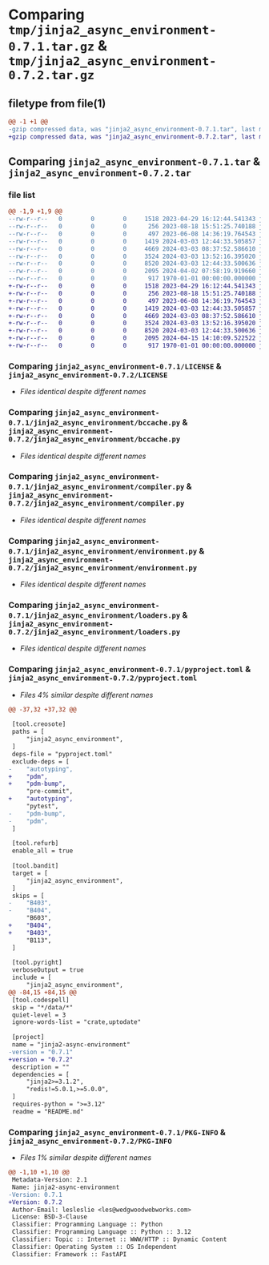 # Comparing `tmp/jinja2_async_environment-0.7.1.tar.gz` & `tmp/jinja2_async_environment-0.7.2.tar.gz`

## filetype from file(1)

```diff
@@ -1 +1 @@
-gzip compressed data, was "jinja2_async_environment-0.7.1.tar", last modified: Tue Apr  2 07:58:19 2024, max compression
+gzip compressed data, was "jinja2_async_environment-0.7.2.tar", last modified: Mon Apr 15 14:10:09 2024, max compression
```

## Comparing `jinja2_async_environment-0.7.1.tar` & `jinja2_async_environment-0.7.2.tar`

### file list

```diff
@@ -1,9 +1,9 @@
--rw-r--r--   0        0        0     1518 2023-04-29 16:12:44.541343 jinja2_async_environment-0.7.1/LICENSE
--rw-r--r--   0        0        0      256 2023-08-18 15:51:25.740188 jinja2_async_environment-0.7.1/README.md
--rw-r--r--   0        0        0      497 2023-06-08 14:36:19.764543 jinja2_async_environment-0.7.1/jinja2_async_environment/__init__.py
--rw-r--r--   0        0        0     1419 2024-03-03 12:44:33.505857 jinja2_async_environment-0.7.1/jinja2_async_environment/bccache.py
--rw-r--r--   0        0        0     4669 2024-03-03 08:37:52.586610 jinja2_async_environment-0.7.1/jinja2_async_environment/compiler.py
--rw-r--r--   0        0        0     3524 2024-03-03 13:52:16.395020 jinja2_async_environment-0.7.1/jinja2_async_environment/environment.py
--rw-r--r--   0        0        0     8520 2024-03-03 12:44:33.500636 jinja2_async_environment-0.7.1/jinja2_async_environment/loaders.py
--rw-r--r--   0        0        0     2095 2024-04-02 07:58:19.919660 jinja2_async_environment-0.7.1/pyproject.toml
--rw-r--r--   0        0        0      917 1970-01-01 00:00:00.000000 jinja2_async_environment-0.7.1/PKG-INFO
+-rw-r--r--   0        0        0     1518 2023-04-29 16:12:44.541343 jinja2_async_environment-0.7.2/LICENSE
+-rw-r--r--   0        0        0      256 2023-08-18 15:51:25.740188 jinja2_async_environment-0.7.2/README.md
+-rw-r--r--   0        0        0      497 2023-06-08 14:36:19.764543 jinja2_async_environment-0.7.2/jinja2_async_environment/__init__.py
+-rw-r--r--   0        0        0     1419 2024-03-03 12:44:33.505857 jinja2_async_environment-0.7.2/jinja2_async_environment/bccache.py
+-rw-r--r--   0        0        0     4669 2024-03-03 08:37:52.586610 jinja2_async_environment-0.7.2/jinja2_async_environment/compiler.py
+-rw-r--r--   0        0        0     3524 2024-03-03 13:52:16.395020 jinja2_async_environment-0.7.2/jinja2_async_environment/environment.py
+-rw-r--r--   0        0        0     8520 2024-03-03 12:44:33.500636 jinja2_async_environment-0.7.2/jinja2_async_environment/loaders.py
+-rw-r--r--   0        0        0     2095 2024-04-15 14:10:09.522522 jinja2_async_environment-0.7.2/pyproject.toml
+-rw-r--r--   0        0        0      917 1970-01-01 00:00:00.000000 jinja2_async_environment-0.7.2/PKG-INFO
```

### Comparing `jinja2_async_environment-0.7.1/LICENSE` & `jinja2_async_environment-0.7.2/LICENSE`

 * *Files identical despite different names*

### Comparing `jinja2_async_environment-0.7.1/jinja2_async_environment/bccache.py` & `jinja2_async_environment-0.7.2/jinja2_async_environment/bccache.py`

 * *Files identical despite different names*

### Comparing `jinja2_async_environment-0.7.1/jinja2_async_environment/compiler.py` & `jinja2_async_environment-0.7.2/jinja2_async_environment/compiler.py`

 * *Files identical despite different names*

### Comparing `jinja2_async_environment-0.7.1/jinja2_async_environment/environment.py` & `jinja2_async_environment-0.7.2/jinja2_async_environment/environment.py`

 * *Files identical despite different names*

### Comparing `jinja2_async_environment-0.7.1/jinja2_async_environment/loaders.py` & `jinja2_async_environment-0.7.2/jinja2_async_environment/loaders.py`

 * *Files identical despite different names*

### Comparing `jinja2_async_environment-0.7.1/pyproject.toml` & `jinja2_async_environment-0.7.2/pyproject.toml`

 * *Files 4% similar despite different names*

```diff
@@ -37,32 +37,32 @@
 
 [tool.creosote]
 paths = [
     "jinja2_async_environment",
 ]
 deps-file = "pyproject.toml"
 exclude-deps = [
-    "autotyping",
+    "pdm",
+    "pdm-bump",
     "pre-commit",
+    "autotyping",
     "pytest",
-    "pdm-bump",
-    "pdm",
 ]
 
 [tool.refurb]
 enable_all = true
 
 [tool.bandit]
 target = [
     "jinja2_async_environment",
 ]
 skips = [
-    "B403",
-    "B404",
     "B603",
+    "B404",
+    "B403",
     "B113",
 ]
 
 [tool.pyright]
 verboseOutput = true
 include = [
     "jinja2_async_environment",
@@ -84,15 +84,15 @@
 [tool.codespell]
 skip = "*/data/*"
 quiet-level = 3
 ignore-words-list = "crate,uptodate"
 
 [project]
 name = "jinja2-async-environment"
-version = "0.7.1"
+version = "0.7.2"
 description = ""
 dependencies = [
     "jinja2>=3.1.2",
     "redis!=5.0.1,>=5.0.0",
 ]
 requires-python = ">=3.12"
 readme = "README.md"
```

### Comparing `jinja2_async_environment-0.7.1/PKG-INFO` & `jinja2_async_environment-0.7.2/PKG-INFO`

 * *Files 1% similar despite different names*

```diff
@@ -1,10 +1,10 @@
 Metadata-Version: 2.1
 Name: jinja2-async-environment
-Version: 0.7.1
+Version: 0.7.2
 Author-Email: lesleslie <les@wedgwoodwebworks.com>
 License: BSD-3-Clause
 Classifier: Programming Language :: Python
 Classifier: Programming Language :: Python :: 3.12
 Classifier: Topic :: Internet :: WWW/HTTP :: Dynamic Content
 Classifier: Operating System :: OS Independent
 Classifier: Framework :: FastAPI
```

